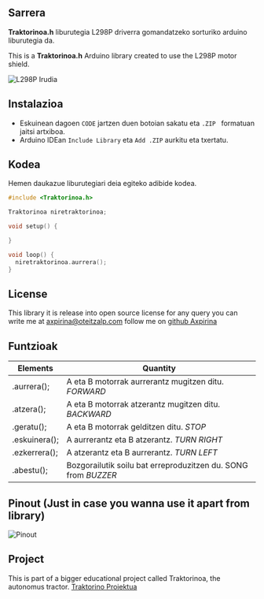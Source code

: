 ## Sarrera


**Traktorinoa.h** liburutegia L298P driverra gomandatzeko sorturiko arduino liburutegia da. 

This is a **Traktorinoa.h** Arduino library created to use the L298P motor shield.


![L298P Irudia](https://github.com/axpirina/Traktorinoa/blob/main/L298P.png "L298P")

## Instalazioa
- Eskuinean dagoen ``` CODE ``` jartzen duen botoian sakatu eta ```.ZIP ``` formatuan jaitsi artxiboa.
- Arduino IDEan ```Include Library``` eta ```Add .ZIP``` aurkitu eta txertatu.

## Kodea
Hemen daukazue liburutegiari deia egiteko adibide kodea. 

```c++
#include <Traktorinoa.h>

Traktorinoa niretraktorinoa;

void setup() {

}

void loop() {
  niretraktorinoa.aurrera();
}
```

## License

This library it is release into open source license for any query you can write me at axpirina@oteitzalp.com
 follow me on [github Axpirina ](https://www.github.com/axpirina )
 

## Funtzioak 
|Elements| Quantity | 
|---|---|
| .aurrera();| A eta B motorrak aurrerantz mugitzen ditu. *FORWARD* | 
| .atzera();| A eta B motorrak atzerantz mugitzen ditu. *BACKWARD* | 
| .geratu();| A eta B motorrak gelditzen ditu. *STOP* | 
| .eskuinera();| A aurrerantz eta B atzerantz. *TURN RIGHT* | 
| .ezkerrera();| A atzerantz eta B aurrerantz. *TURN LEFT* | 
| .abestu();| Bozgorailutik soilu bat erreproduzitzen du. SONG from *BUZZER* | 


## Pinout (Just in case you wanna use it apart from library)

![Pinout](https://github.com/axpirina/Traktorinoa/blob/main/Pinout.png "Pinout")


  
## Project

This is part of a bigger educational project called Traktorinoa, the autonomus tractor. [Traktorino Proiektua](https://github.com/axpirina/Traktorinoa-Proiektua)
